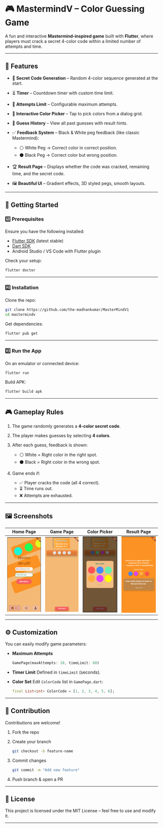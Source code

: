 # 🎮 MastermindV – Color Guessing Game

A fun and interactive **Mastermind-inspired game** built with **Flutter**, where players must crack a secret 4-color code within a limited number of attempts and time.

---

## 📌 Features

* 🎯 **Secret Code Generation** – Random 4-color sequence generated at the start.
* ⏳ **Timer** – Countdown timer with custom time limit.
* 🧩 **Attempts Limit** – Configurable maximum attempts.
* 🎨 **Interactive Color Picker** – Tap to pick colors from a dialog grid.
* 📜 **Guess History** – View all past guesses with result hints.
* ✅ **Feedback System** – Black & White peg feedback (like classic Mastermind):

  * ⚪ White Peg → Correct color in correct position.
  * ⚫ Black Peg → Correct color but wrong position.
* 🏆 **Result Page** – Displays whether the code was cracked, remaining time, and the secret code.
* 🖼️ **Beautiful UI** – Gradient effects, 3D styled pegs, smooth layouts.

---

## 🚀 Getting Started

### 1️⃣ Prerequisites

Ensure you have the following installed:

* [Flutter SDK](https://docs.flutter.dev/get-started/install) (latest stable)
* [Dart SDK](https://dart.dev/get-dart)
* Android Studio / VS Code with Flutter plugin

Check your setup:

```bash
flutter doctor
```

---

### 2️⃣ Installation

Clone the repo:

```bash
git clone https://github.com/the-madhankumar/MasterMindV1
cd mastermindv
```

Get dependencies:

```bash
flutter pub get
```

---

### 3️⃣ Run the App

On an emulator or connected device:

```bash
flutter run
```

Build APK:

```bash
flutter build apk
```
---

## 🎮 Gameplay Rules

1. The game randomly generates a **4-color secret code**.
2. The player makes guesses by selecting **4 colors**.
3. After each guess, feedback is shown:

   * ⚪ White = Right color in the right spot.
   * ⚫ Black = Right color in the wrong spot.
4. Game ends if:

   * ✅ Player cracks the code (all 4 correct).
   * ⏳ Time runs out.
   * ❌ Attempts are exhausted.

---
## 🖼️ Screenshots

| Home Page | Game Page | Color Picker | Result Page |
|-----------|-----------|--------------|-------------|
| ![Home](https://github.com/the-madhankumar/MasterMindV1/blob/main/assets/home.png) | ![Game](https://github.com/the-madhankumar/MasterMindV1/blob/main/assets/game.png) | ![Picker](https://github.com/the-madhankumar/MasterMindV1/blob/main/assets/pickColor.png) | ![Result](https://github.com/the-madhankumar/MasterMindV1/blob/main/assets/result.png) |
---

## ⚙️ Customization

You can easily modify game parameters:

* **Maximum Attempts**

  ```dart
  GamePage(maxAttempts: 10, timeLimit: 60)
  ```

* **Timer Limit**
  Defined in `timeLimit` (seconds).

* **Color Set**
  Edit `ColorCode` list in `GamePage.dart`:

  ```dart
  final List<int> ColorCode = [1, 2, 3, 4, 5, 6];
  ```

---

## 🤝 Contribution

Contributions are welcome!

1. Fork the repo
2. Create your branch

   ```bash
   git checkout -b feature-name
   ```
3. Commit changes

   ```bash
   git commit -m "Add new feature"
   ```
4. Push branch & open a PR

---

## 📜 License

This project is licensed under the MIT License – feel free to use and modify it.

---

